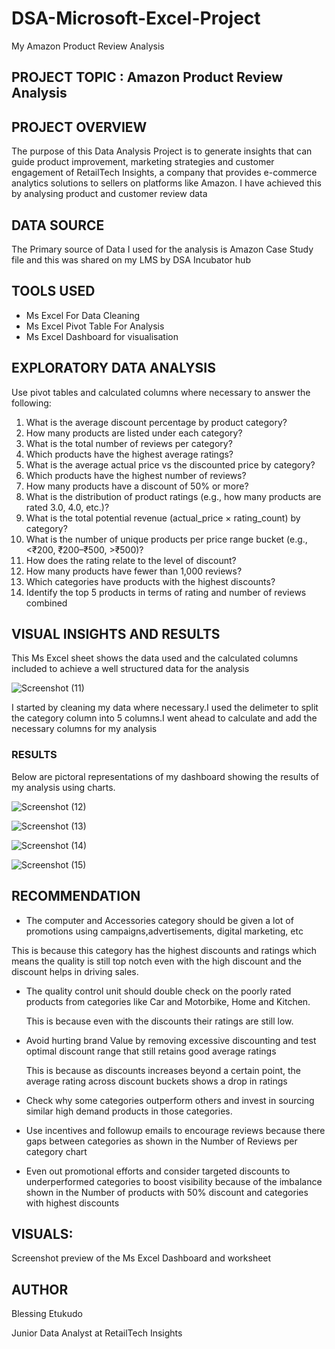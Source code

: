 # DSA-Microsoft-Excel-Project
My Amazon Product Review Analysis 

## PROJECT TOPIC : Amazon Product Review Analysis 


## PROJECT OVERVIEW

The purpose of this Data Analysis Project is to generate insights that can guide product improvement, marketing strategies and customer engagement of RetailTech Insights, a company that provides e-commerce analytics solutions to sellers on platforms like Amazon. I have achieved this by analysing product and customer review data  


## DATA SOURCE

The Primary source of Data I used for the analysis is Amazon Case Study file and this was shared on my LMS by DSA Incubator hub


## TOOLS USED

- Ms Excel For Data Cleaning
- Ms Excel Pivot Table For Analysis
- Ms Excel Dashboard for visualisation

## EXPLORATORY DATA ANALYSIS

Use pivot tables and calculated columns where necessary to answer the following:
1. What is the average discount percentage by product category?
2. How many products are listed under each category?
3. What is the total number of reviews per category?
4. Which products have the highest average ratings?
5. What is the average actual price vs the discounted price by category?
6. Which products have the highest number of reviews?
7. How many products have a discount of 50% or more?
8. What is the distribution of product ratings (e.g., how many products are rated 3.0,
4.0, etc.)?
9. What is the total potential revenue (actual_price × rating_count) by category?
10. What is the number of unique products per price range bucket (e.g., <₹200,
₹200–₹500, >₹500)?
11. How does the rating relate to the level of discount?
12. How many products have fewer than 1,000 reviews?
13. Which categories have products with the highest discounts?
14. Identify the top 5 products in terms of rating and number of reviews combined



## VISUAL INSIGHTS AND RESULTS

This Ms Excel sheet shows the data used and the calculated columns included to achieve a well structured data for the analysis

![Screenshot (11)](https://github.com/user-attachments/assets/d7953c5f-750e-4997-a003-71fca6d408a1)

I started by cleaning my data where necessary.I used the delimeter to split the category column into 5 columns.I went ahead to calculate and add the necessary columns for my analysis  


### RESULTS

Below are pictoral representations of my dashboard showing the results of my analysis using charts.



![Screenshot (12)](https://github.com/user-attachments/assets/818ba992-9a77-457e-8942-507919bb7798)




![Screenshot (13)](https://github.com/user-attachments/assets/63d20c82-7ab6-47f9-a3ac-e4407a374abd)



![Screenshot (14)](https://github.com/user-attachments/assets/e6d70bd9-560f-47b0-bef4-8d032dc5e6f1)




![Screenshot (15)](https://github.com/user-attachments/assets/52df47d5-0fb1-4483-a007-863e85827a86)



## RECOMMENDATION 


- The computer and Accessories category should be given a lot of promotions using campaigns,advertisements, digital marketing, etc

This is because this category has the highest discounts and ratings which means the quality is still top notch even with the high discount and the discount helps in driving sales.


- The quality control unit should double check on the poorly rated products from categories like Car and Motorbike, Home and Kitchen.

  This is because even with the discounts their ratings are still low.

  
- Avoid hurting brand Value by removing excessive discounting and test optimal discount range that still retains good average ratings

  This is because as discounts increases beyond a certain point, the average rating across discount buckets shows a drop in ratings


- Check why some categories  outperform others and invest in sourcing similar high demand products in those categories.

- Use incentives and followup emails to encourage reviews because there gaps between categories as shown in the Number of Reviews per category chart

- Even out promotional efforts and consider targeted discounts to underperformed categories to boost visibility  because of the imbalance shown in the Number of products with 50% discount and categories with highest discounts  


## VISUALS: 
Screenshot preview of the Ms Excel Dashboard and worksheet 

## AUTHOR

Blessing Etukudo 

Junior Data Analyst at RetailTech Insights 




